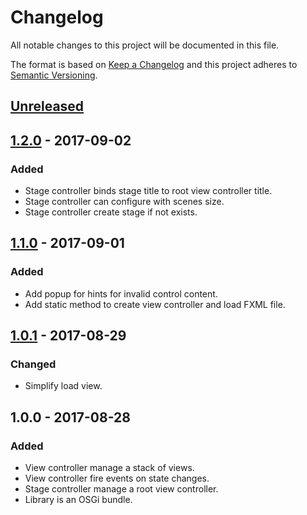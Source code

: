Changelog
=========

All notable changes to this project will be documented in this file.

The format is based on [Keep a Changelog](http://keepachangelog.com/en/1.0.0/)
and this project adheres to [Semantic Versioning](http://semver.org/spec/v2.0.0.html).

## [Unreleased]

## [1.2.0] - 2017-09-02

### Added

*   Stage controller binds stage title to root view controller title.
*   Stage controller can configure with scenes size.
*   Stage controller create stage if not exists.

## [1.1.0] - 2017-09-01

### Added

*   Add popup for hints for invalid control content.
*   Add static method to create view controller and load FXML file. 

## [1.0.1] - 2017-08-29

### Changed

*   Simplify load view.

## 1.0.0 - 2017-08-28

### Added

*   View controller manage a stack of views.
*   View controller fire events on state changes.
*   Stage controller manage a root view controller. 
*   Library is an OSGi bundle.


[Unreleased]: https://github.com/falkoschumann/javafx-viewcontroller/compare/v1.2.0...HEAD
[1.2.0]: https://github.com/falkoschumann/javafx-viewcontroller/compare/v1.1.0...1.2.0
[1.1.0]: https://github.com/falkoschumann/javafx-viewcontroller/compare/v1.0.1...1.1.0
[1.0.1]: https://github.com/falkoschumann/javafx-viewcontroller/compare/v1.0.0...1.0.1
